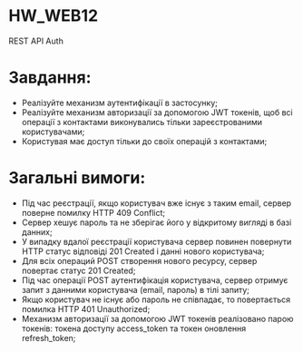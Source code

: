 # HW_WEB12
REST API Auth

# Завдання:
* Реалізуйте механизм аутентифікації в застосунку;
* Реалізуйте механизм авторизації за допомогою JWT токенів, щоб всі операції з контактами виконувались тільки зареєстрованими користувачами;
* Користувая має доступ тільки до своїх операцій з контактами;
# Загальні вимоги:
* Під час реєстрації, якщо користувач вже існує з таким email, сервер поверне помилку HTTP 409 Conflict;
* Сервер хешує пароль та не зберігає його у відкритому вигляді в базі данних;
* У випадку вдалої реєстрації користувача сервер повинен повернути HTTP статус відповіді 201 Created і данні нового користувача;
* Для всіх операций POST створення нового ресурсу, сервер повертає статус 201 Created;
* Під час операції POST аутентифікація користувача, сервер отримує запит з данними користувача (email, пароль) в тілі запиту;
* Якщо користувач не існує або пароль не співпадає, то повертається помилка HTTP 401 Unauthorized;
* Механизм авторизації за допомогою JWT токенів реалізовано парою токенів: токена доступу access_token та токен оновлення refresh_token;
